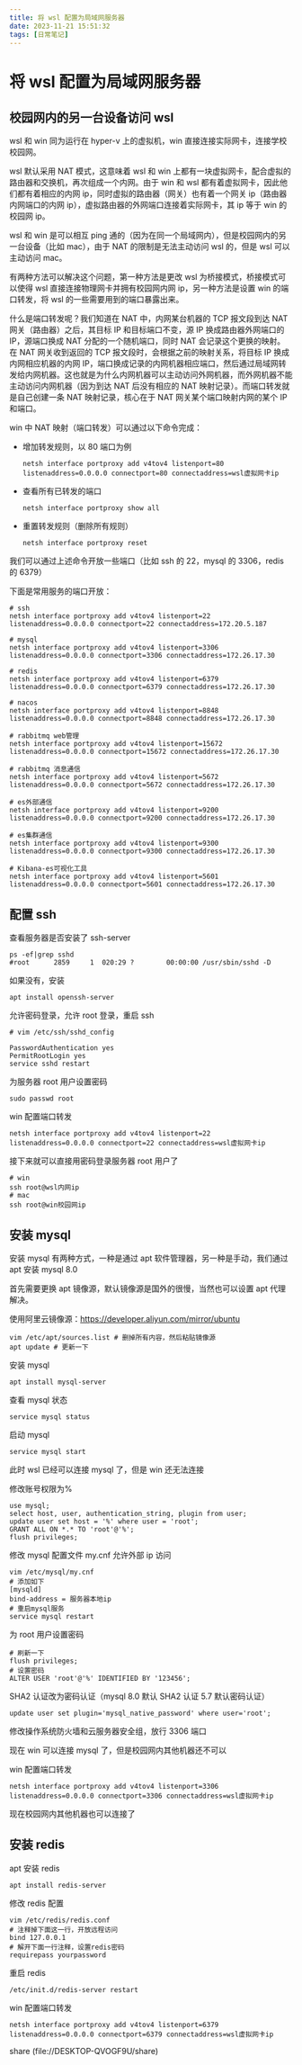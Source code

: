 ```yaml
---
title: 将 wsl 配置为局域网服务器
date: 2023-11-21 15:51:32
tags: [日常笔记]
---
```


# 将 wsl 配置为局域网服务器

## 校园网内的另一台设备访问 wsl

wsl 和 win 同为运行在 hyper-v 上的虚拟机，win 直接连接实际网卡，连接学校校园网。

wsl 默认采用 NAT 模式，这意味着 wsl 和 win 上都有一块虚拟网卡，配合虚拟的路由器和交换机，再次组成一个内网。由于 win 和 wsl 都有着虚拟网卡，因此他们都有着相应的内网 ip，同时虚拟的路由器（网关）也有着一个网关 ip（路由器内网端口的内网 ip），虚拟路由器的外网端口连接着实际网卡，其 ip 等于 win 的校园网 ip。

wsl 和 win 是可以相互 ping 通的（因为在同一个局域网内），但是校园网内的另一台设备（比如 mac），由于 NAT 的限制是无法主动访问 wsl 的，但是 wsl 可以主动访问 mac。

有两种方法可以解决这个问题，第一种方法是更改 wsl 为桥接模式，桥接模式可以使得 wsl 直接连接物理网卡并拥有校园网内网 ip，另一种方法是设置 win 的端口转发，将 wsl 的一些需要用到的端口暴露出来。

什么是端口转发呢？我们知道在 NAT 中，内网某台机器的 TCP 报文段到达 NAT 网关（路由器）之后，其目标 IP 和目标端口不变，源 IP 换成路由器外网端口的 IP，源端口换成 NAT 分配的一个随机端口，同时 NAT 会记录这个更换的映射。在 NAT 网关收到返回的 TCP 报文段时，会根据之前的映射关系，将目标 IP 换成内网相应机器的内网 IP，端口换成记录的内网机器相应端口，然后通过局域网转发给内网机器。这也就是为什么内网机器可以主动访问外网机器，而外网机器不能主动访问内网机器（因为到达 NAT 后没有相应的 NAT 映射记录）。而端口转发就是自己创建一条 NAT 映射记录，核心在于 NAT 网关某个端口映射内网的某个 IP 和端口。

win 中 NAT 映射（端口转发）可以通过以下命令完成：

- 增加转发规则，以 80 端口为例

  ```shell
  netsh interface portproxy add v4tov4 listenport=80 listenaddress=0.0.0.0 connectport=80 connectaddress=wsl虚拟网卡ip
  ```

- 查看所有已转发的端口
  ```shell
  netsh interface portproxy show all
  ```
- 重置转发规则（删除所有规则）
  ```shell
  netsh interface portproxy reset
  ```

我们可以通过上述命令开放一些端口（比如 ssh 的 22，mysql 的 3306，redis 的 6379）

下面是常用服务的端口开放：

```shell
# ssh
netsh interface portproxy add v4tov4 listenport=22 listenaddress=0.0.0.0 connectport=22 connectaddress=172.20.5.187

# mysql
netsh interface portproxy add v4tov4 listenport=3306 listenaddress=0.0.0.0 connectport=3306 connectaddress=172.26.17.30

# redis
netsh interface portproxy add v4tov4 listenport=6379 listenaddress=0.0.0.0 connectport=6379 connectaddress=172.26.17.30

# nacos
netsh interface portproxy add v4tov4 listenport=8848 listenaddress=0.0.0.0 connectport=8848 connectaddress=172.26.17.30

# rabbitmq web管理
netsh interface portproxy add v4tov4 listenport=15672 listenaddress=0.0.0.0 connectport=15672 connectaddress=172.26.17.30

# rabbitmq 消息通信
netsh interface portproxy add v4tov4 listenport=5672 listenaddress=0.0.0.0 connectport=5672 connectaddress=172.26.17.30

# es外部通信
netsh interface portproxy add v4tov4 listenport=9200 listenaddress=0.0.0.0 connectport=9200 connectaddress=172.26.17.30

# es集群通信
netsh interface portproxy add v4tov4 listenport=9300 listenaddress=0.0.0.0 connectport=9300 connectaddress=172.26.17.30

# Kibana-es可视化工具
netsh interface portproxy add v4tov4 listenport=5601 listenaddress=0.0.0.0 connectport=5601 connectaddress=172.26.17.30
```

## 配置 ssh

查看服务器是否安装了 ssh-server

```shell
ps -ef|grep sshd
#root      2859     1  020:29 ?        00:00:00 /usr/sbin/sshd -D
```

如果没有，安装

```shell
apt install openssh-server
```

允许密码登录，允许 root 登录，重启 ssh

```shell
# vim /etc/ssh/sshd_config

PasswordAuthentication yes
PermitRootLogin yes
service sshd restart
```

为服务器 root 用户设置密码

```shell
sudo passwd root
```

win 配置端口转发

```shell
netsh interface portproxy add v4tov4 listenport=22 listenaddress=0.0.0.0 connectport=22 connectaddress=wsl虚拟网卡ip
```

接下来就可以直接用密码登录服务器 root 用户了

```shell
# win
ssh root@wsl内网ip
# mac
ssh root@win校园网ip
```

## 安装 mysql

安装 mysql 有两种方式，一种是通过 apt 软件管理器，另一种是手动，我们通过 apt 安装 mysql 8.0

首先需要更换 apt 镜像源，默认镜像源是国外的很慢，当然也可以设置 apt 代理解决。

使用阿里云镜像源：https://developer.aliyun.com/mirror/ubuntu

```shell
vim /etc/apt/sources.list # 删掉所有内容，然后粘贴镜像源
apt update # 更新一下
```

安装 mysql

```shell
apt install mysql-server
```

查看 mysql 状态

```shell
service mysql status
```

启动 mysql

```shell
service mysql start
```

此时 wsl 已经可以连接 mysql 了，但是 win 还无法连接

修改账号权限为%

```shell
use mysql;
select host, user, authentication_string, plugin from user;
update user set host = '%' where user = 'root';
GRANT ALL ON *.* TO 'root'@'%';
flush privileges;
```

修改 mysql 配置文件 my.cnf 允许外部 ip 访问

```shell
vim /etc/mysql/my.cnf
# 添加如下
[mysqld]
bind-address = 服务器本地ip
# 重启mysql服务
service mysql restart
```

为 root 用户设置密码

```shell
# 刷新一下
flush privileges;
# 设置密码
ALTER USER 'root'@'%' IDENTIFIED BY '123456';
```

SHA2 认证改为密码认证（mysql 8.0 默认 SHA2 认证 5.7 默认密码认证）

```shell
update user set plugin='mysql_native_password' where user='root';
```

修改操作系统防火墙和云服务器安全组，放行 3306 端口

现在 win 可以连接 mysql 了，但是校园网内其他机器还不可以

win 配置端口转发

```shell
netsh interface portproxy add v4tov4 listenport=3306 listenaddress=0.0.0.0 connectport=3306 connectaddress=wsl虚拟网卡ip
```

现在校园网内其他机器也可以连接了

## 安装 redis

apt 安装 redis

```shell
apt install redis-server
```

修改 redis 配置

```shell
vim /etc/redis/redis.conf
# 注释掉下面这一行，开放远程访问
bind 127.0.0.1
# 解开下面一行注释，设置redis密码
requirepass yourpassword
```

重启 redis

```shell
/etc/init.d/redis-server restart
```

win 配置端口转发

```shell
netsh interface portproxy add v4tov4 listenport=6379 listenaddress=0.0.0.0 connectport=6379 connectaddress=wsl虚拟网卡ip
```

share (file://DESKTOP-QVOGF9U/share)
